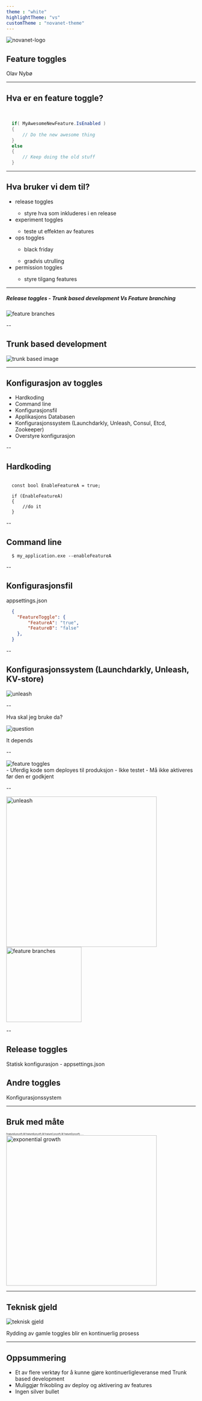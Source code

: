 ```yaml
---
theme : "white"
highlightTheme: "vs"
customTheme : "novanet-theme"
---
```


<img src="https://julekalender.novanet.no/images/NN_Logo_Liten_RGB.svg" alt="novanet-logo" class="logo">

## Feature toggles

Olav Nybø

---

## Hva er en feature toggle?
<br/>

```cs
  if( MyAwesomeNewFeature.IsEnabled ) 
  {
      // Do the new awesome thing
  }
  else
  {
      // Keep doing the old stuff
  }
``` 

---

## Hva bruker vi dem til?

<ul>
    <li>release toggles </li>
    <ul class="subitem"> <li >styre hva som inkluderes i en release</li> </ul>
    <li>experiment toggles</li>
    <ul class="subitem"> <li >teste ut effekten av features</li> </ul>
    <li>ops toggles</li>
    <ul class="subitem"> <li >black friday</li> </ul>
    <ul class="subitem"> <li >gradvis utrulling</li> </ul>
    <li>permission toggles</li>
    <ul class="subitem"> <li >styre tilgang features</li> </ul>
</ul>

---

##### Release toggles - Trunk based development Vs Feature branching

<img src="images/feature-branch.png" alt="feature branches" >

--

## Trunk based development

<img src="images/trunk-based.png" alt="trunk based image" >

---

## Konfigurasjon av toggles

- Hardkoding
- Command line
- Konfigurasjonsfil 
- Applikasjons Databasen
- Konfigurasjonssystem (Launchdarkly, Unleash, Consul, Etcd, Zookeeper)
- Overstyre konfigurasjon 

--

## Hardkoding

```console

  const bool EnableFeatureA = true;

  if (EnableFeatureA)
  {
      //do it
  } 
``` 

--

## Command line

```console
  $ my_application.exe --enableFeatureA 
``` 

--

## Konfigurasjonsfil

appsettings.json
```json
  {
    "FeatureToggle": {
        "FeatureA": "true",
        "FeatureB": "false"
    },
  }
``` 

--

## Konfigurasjonssystem (Launchdarkly, Unleash, KV-store)

<img src="images/unleash.png" alt="unleash" >

--

Hva skal jeg bruke da?

<img src="https://media.giphy.com/media/3o7aTskHEUdgCQAXde/giphy.gif" alt="question" >

It depends <!-- .element: class="fragment current-visible" -->

--

<img src="images/feature-toggles.jpg" alt="feature toggles" >

<aside class="notes">
- Uferdig kode som deployes til produksjon
- Ikke testet
- Må ikke aktiveres før den er godkjent
</aside>

--

<img src="images/unleash.png" alt="unleash" width="400" style="margin-right: 40px;">
<img src="images/minesweeper.gif" alt="feature branches" width="200"> 

--

## Release toggles
Statisk konfigurasjon - appsettings.json

## Andre toggles
Konfigurasjonssystem

---

## Bruk med måte

<div style="font-size: 40%;"> 
    <span>FeatureA(on/off)</span>
    <span style="font-weight: bold;"> X </span>
    <span>FeatureB(on/off)</span>
    <span style="font-weight: bold;"> X </span>
    <span>FeatureC(on/off)</span>
    <span style="font-weight: bold;"> X </span>
    <span>FeatureD(on/off) ..... </span>
</div>

<img src="images/exponential.png" alt="exponential growth" height="400">

---

## Teknisk gjeld
<img src="https://media.giphy.com/media/GVQ7PkscQwk3S/giphy.gif" alt="teknisk gjeld"> 

Rydding av gamle toggles blir en kontinuerlig prosess

---

## Oppsummering

- Et av flere verktøy for å kunne gjøre kontinuerligleveranse med Trunk based development
- Muliggjør frikobling av deploy og aktivering av features
- Ingen silver bullet

